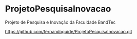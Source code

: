 # ProjetoPesquisaInovacao
Projeto de Pesquisa e Inovação  da Faculdade BandTec

https://github.com/fernandoguide/ProjetoPesquisaInovacao.git
